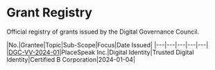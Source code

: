 # Grant Registry

Official registry of grants issued by the Digital Governance Council.

|No.|Grantee|Topic|Sub-Scope|Focus|Date Issued|
|---|---|---|---|---|
|[DGC-VV-2024-01](./grants/DGC-VV-2024-01_2024_01_04_SIGNED.pdf)|PlaceSpeak Inc.|Digital Identity|Trusted Digital Identity|Certified B Corporation|2024-01-04|

